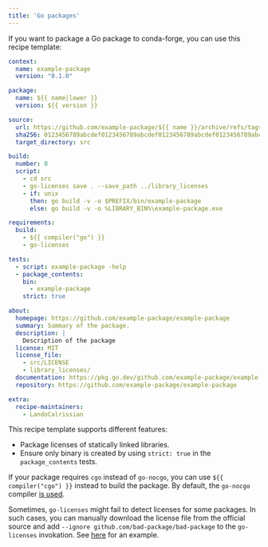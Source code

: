 ```yaml
---
title: 'Go packages'
---
```


If you want to package a Go package to conda-forge, you can use this recipe template:

```yaml
context:
  name: example-package
  version: "0.1.0"

package:
  name: ${{ name|lower }}
  version: ${{ version }}

source:
  url: https://github.com/example-package/${{ name }}/archive/refs/tags/v${{ version }}.tar.gz
  sha256: 0123456789abcdef0123456789abcdef0123456789abcdef0123456789abcdef
  target_directory: src

build:
  number: 0
  script:
    - cd src
    - go-licenses save . --save_path ../library_licenses
    - if: unix
      then: go build -v -o $PREFIX/bin/example-package
      else: go build -v -o %LIBRARY_BIN%\example-package.exe

requirements:
  build:
    - ${{ compiler("go") }}
    - go-licenses

tests:
  - script: example-package -help
  - package_contents:
    bin:
      - example-package
    strict: true

about:
  homepage: https://github.com/example-package/example-package
  summary: Summary of the package.
  description: |
    Description of the package
  license: MIT
  license_file:
    - src/LICENSE
    - library_licenses/
  documentation: https://pkg.go.dev/github.com/example-package/example-package
  repository: https://github.com/example-package/example-package

extra:
  recipe-maintainers:
    - LandoCalrissian
```

This recipe template supports different features:

- Package licenses of statically linked libraries.
- Ensure only binary is created by using `strict: true` in the `package_contents` tests.

If your package requires `cgo` instead of `go-nocgo`, you can use `${{ compiler("cgo") }}` instead to build the package. By default, the `go-nocgo` compiler [is used](https://github.com/conda-forge/staged-recipes/blob/main/.ci_support/linux64.yaml).

Sometimes, `go-licenses` might fail to detect licenses for some packages. In such cases, you can manually download the license file from the official source and add `--ignore github.com/bad-package/bad-package` to the `go-licenses` invokation. See [here](https://github.com/conda-forge/k9s-feedstock/blob/7929e0d86c829ba2ca172f08926f9fb7e6398247/recipe/recipe.yaml) for an example.
